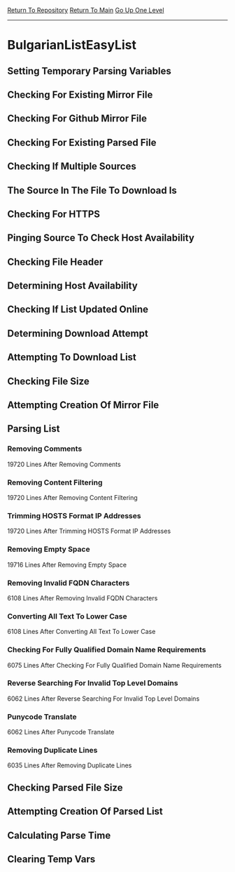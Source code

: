 [Return To Repository](https://github.com/bast69/piholeparser/)
[Return To Main](https://github.com/bast69/piholeparser/blob/master/RecentRunLogs/Mainlog.md)
[Go Up One Level](https://github.com/bast69/piholeparser/blob/master/RecentRunLogs/TopLevelScripts/30-Processing-External-Blacklists.md)
____________________________________
# BulgarianListEasyList
## Setting Temporary Parsing Variables
## Checking For Existing Mirror File
## Checking For Github Mirror File
## Checking For Existing Parsed File
## Checking If Multiple Sources
## The Source In The File To Download Is
## Checking For HTTPS
## Pinging Source To Check Host Availability
## Checking File Header
## Determining Host Availability
## Checking If List Updated Online
## Determining Download Attempt
## Attempting To Download List
## Checking File Size
## Attempting Creation Of Mirror File
## Parsing List
### Removing Comments
19720 Lines After Removing Comments
### Removing Content Filtering
19720 Lines After Removing Content Filtering
### Trimming HOSTS Format IP Addresses
19720 Lines After Trimming HOSTS Format IP Addresses
### Removing Empty Space
19716 Lines After Removing Empty Space
### Removing Invalid FQDN Characters
6108 Lines After Removing Invalid FQDN Characters
### Converting All Text To Lower Case
6108 Lines After Converting All Text To Lower Case
### Checking For Fully Qualified Domain Name Requirements
6075 Lines After Checking For Fully Qualified Domain Name Requirements
### Reverse Searching For Invalid Top Level Domains
6062 Lines After Reverse Searching For Invalid Top Level Domains
### Punycode Translate
6062 Lines After Punycode Translate
### Removing Duplicate Lines
6035 Lines After Removing Duplicate Lines
## Checking Parsed File Size
## Attempting Creation Of Parsed List
## Calculating Parse Time
## Clearing Temp Vars
